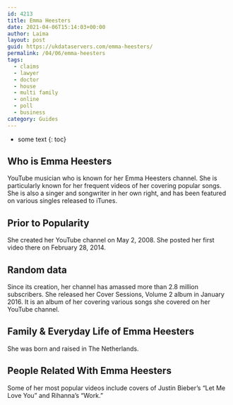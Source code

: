 ```yaml
---
id: 4213
title: Emma Heesters
date: 2021-04-06T15:14:03+00:00
author: Laima
layout: post
guid: https://ukdataservers.com/emma-heesters/
permalink: /04/06/emma-heesters
tags:
  - claims
  - lawyer
  - doctor
  - house
  - multi family
  - online
  - poll
  - business
category: Guides
---
```


* some text
{: toc}


## Who is Emma Heesters
                  
                  
                  
YouTube musician who is known for her Emma Heesters channel. She is particularly known for her frequent videos of her covering popular songs. She is also a singer and songwriter in her own right, and has been featured on various singles released to iTunes.
                  
              
            
              
            
                
                
                
## Prior to Popularity
                  
                  
                  
She created her YouTube channel on May 2, 2008. She posted her first video there on February 28, 2014.
                  
              
            
              
            
                
                
                
## Random data
                  
                  
                  
Since its creation, her channel has amassed more than 2.8 million subscribers. She released her Cover Sessions, Volume 2 album in January 2016. It is an album of her covering various songs she covered on her YouTube channel.
                  
              
            
              
            
                
                
                
## Family & Everyday Life of Emma Heesters
                  
                  
                  
She was born and raised in The Netherlands.
                  
              
            
              
            
                
                
                
## People Related With Emma Heesters
                  
                  
                  
Some of her most popular videos include covers of Justin Bieber&#8217;s &#8220;Let Me Love You&#8221; and Rihanna&#8217;s &#8220;Work.&#8221; 
                  
              
            
              
            
                
              
            
              
              
            
            
              
            
          
          
          